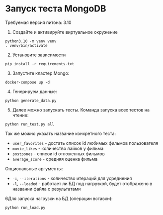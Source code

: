 # Запуск теста MongoDB

Требуемая версия питона: 3.10

1. Создайте и активируйте виртуальное окружение
```commandline
python3.10 -m venv venv
. venv/bin/activate
```
2. Установите зависимости
```commandline
pip install -r requirements.txt
```
3. Запустите кластер Mongo:
```commandline
docker-compose up -d
```
4. Генерируем данные:
```commandline
python generate_data.py
```
5. Далее можно запускать тесты. Команда запуска всех тестов на чтение:
```commandline
python run_test.py all
```
Так же можно указать название конкретного теста:
- `user_favorites` - достать список id любимых фильмов пользователя
- `movie_likes` - количество лайков у фильма
- `postpones` - список id отложенных фильмов
- `average_score` - средняя оценка фильма

Опциональные аргументы:
- `-i`, `--iterations` - количество итераций для усреднения
- `-l`, `--loaded` - работает ли БД под нагрузкой, будет отображено в названии файла с результатами

6Для запуска нагрузки на БД (операции вставки):
```sql
python run_load.py
```
